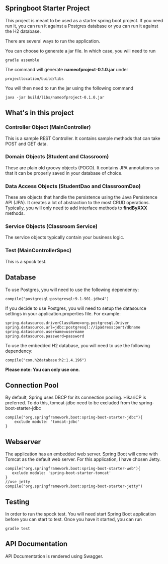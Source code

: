 ## Springboot Starter Project  
This project is meant to be used as a starter spring boot project.  If you need run it, you can run it against a Postgres database or you can run it against the H2 database.

There are several ways to run the application.  

You can choose to generate a jar file.  In which case, you will need to run
```
gradle assemble
```
The command will generate **nameofproject-0.1.0.jar** under
```
projectlocation/build/libs
```
You will then need to run the jar using the following command
```
java -jar build/libs/nameofproject-0.1.0.jar
```

## What's in this project
### Controller Object (MainController)
This is a sample REST Controller.  It contains sample methods that can take POST and GET data.

### Domain Objects (Student and Classroom)
These are plain old groovy objects (POGO).  It contains JPA annotations so that it can be properly saved in your database of choice.  

### Data Access Objects (StudentDao and ClassroomDao)
These are objects that handle the persistence using the Java Persistence API (JPA).  It creates a lot of abstraction to the most CRUD operations.  Typically, you will only need to add interface methods to **findByXXX** methods.

### Service Objects (Classroom Service)
The service objects typically contain your business logic.  

### Test (MainControllerSpec)
This is a spock test.  

## Database
To use Postgres, you will need to use the following dependency:

```
compile("postgresql:postgresql:9.1-901.jdbc4")
```


If you decide to use Postgres, you will need to setup the datasource settings in your application.properties file.  For example:


```
spring.datasource.driverClassName=org.postgresql.Driver
spring.datasource.url=jdbc:postgresql://ipadress:port/dbname
spring.datasource.username=username
spring.datasource.password=password
```

To use the embedded H2 database, you will need to use the following dependency:

```
compile("com.h2database:h2:1.4.196")
```

**Please note: You can only use one.**

## Connection Pool
By default, Spring uses DBCP for its connection pooling.  HikariCP is preferred.  To do this, tomcat-jdbc need to be excluded from the spring-boot-starter-jdbc

```
compile("org.springframework.boot:spring-boot-starter-jdbc"){
	exclude module: 'tomcat-jdbc'
}
```


## Webserver

The application has an embedded web server.  Spring Boot will come with Tomcat as the default web server.  For this application, I have chosen Jetty.  

```
compile("org.springframework.boot:spring-boot-starter-web"){
   exclude module: 'spring-boot-starter-tomcat'
}
//use jetty
compile("org.springframework.boot:spring-boot-starter-jetty")
```



## Testing

In order to run the spock test.  You will need start Spring Boot application before you can start to test.  Once you have it started, you can run
```
gradle test
```

## API Documentation
API Documentation is rendered using Swagger.
